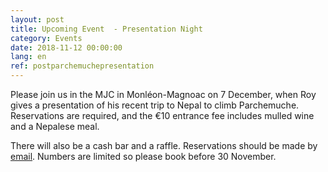 ```yaml
---
layout: post
title: Upcoming Event  - Presentation Night
category: Events
date: 2018-11-12 00:00:00
lang: en
ref: postparchemuchepresentation
---
```


Please join us in the MJC in Monl&eacute;on-Magnoac on 7 December, when Roy gives a presentation of his recent trip to Nepal to climb Parchemuche. Reservations are required, and the €10 entrance fee includes mulled wine and a Nepalese meal.

There will also be a cash bar and a raffle. Reservations should be made by [email](mailto:sarahfrancis01@aol.com?subject=Post-Parchemuche%20Presentation). Numbers are limited so please book before 30 November.